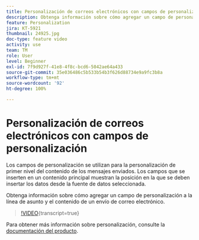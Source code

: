 ```yaml
---
title: Personalización de correos electrónicos con campos de personalización
description: Obtenga información sobre cómo agregar un campo de personalización a la línea de asunto y el contenido de un envío de correo electrónico.
feature: Personalization
jira: KT-5921
thumbnail: 24925.jpg
doc-type: feature video
activity: use
team: TM
role: User
level: Beginner
exl-id: 7f9d927f-41e8-4f8c-bcd6-5042ae64a433
source-git-commit: 35e036486c5b533b54b3f626d88734e9a9fc3b8a
workflow-type: tm+mt
source-wordcount: '92'
ht-degree: 100%

---
```


# Personalización de correos electrónicos con campos de personalización

Los campos de personalización se utilizan para la personalización de primer nivel del contenido de los mensajes enviados. Los campos que se inserten en un contenido principal muestran la posición en la que se deben insertar los datos desde la fuente de datos seleccionada.

Obtenga información sobre cómo agregar un campo de personalización a la línea de asunto y el contenido de un envío de correo electrónico.

>[!VIDEO](https://video.tv.adobe.com/v/24925?quality=12&learn=on){transcript=true}

Para obtener más información sobre personalización, consulte la [documentación del producto](https://experienceleague.adobe.com/docs/campaign-classic/using/sending-messages/personalizing-deliveries/about-personalization.html?lang=es).
